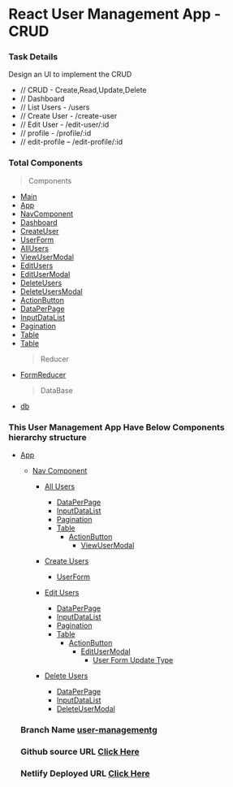 # React User Management App - CRUD

### Task Details

Design an UI to implement the CRUD

- // CRUD - Create,Read,Update,Delete
- // Dashboard
- // List Users - /users
- // Create User - /create-user
- // Edit User - /edit-user/:id
- // profile - /profile/:id
- // edit-profile – /edit-profile/:id

### Total Components

> Components

- [Main](./src/main.jsx)
- [App](./src/App.jsx)
- [NavComponent](./src/components/NavComponent.jsx)
- [Dashboard](./src/components/Dashboard.jsx)
- [CreateUser](./src/components/CreateUser.jsx)
- [UserForm](./src/components/UserForm.jsx)
- [AllUsers](./src/components/AllUsers.jsx)
- [ViewUserModal](./src/components/ViewUserModal.jsx)
- [EditUsers](./src/components/EditUsers.jsx)
- [EditUserModal](./src/components/EditUserModal.jsx)
- [DeleteUsers](./src/components/DeleteUsers.jsx)
- [DeleteUsersModal](./src/components/DeleteUsersModal.jsx)
- [ActionButton](./src/components/ActionButton.jsx)
- [DataPerPage](./src/components/DataPerPage.jsx)
- [InputDataList](./src/components/InputDataList.jsx)
- [Pagination](./src/components/Pagination.jsx)
- [Table](./src/components/Table.jsx)
- [Table](./src/components/)
  > Reducer
- [FormReducer](./src/reducers/FormReducer.jsx)
  > DataBase
- [db](./db.json)

### This User Management App Have Below Components hierarchy structure

- [App](./src/App.jsx)

  - [Nav Component](./src/components/NavComponent.jsx)

    - [All Users](./src//components/AllUsers.jsx)

      - [DataPerPage](./src//components/DataPerPage.jsx)
      - [InputDataList](./src//components/InputDataList.jsx)
      - [Pagination](./src//components/Pagination.jsx)
      - [Table](./src/components/Table.jsx)
        - [ActionButton](./src//components/ActionButton.jsx)
          - [ViewUserModal](./src/components/ViewUserModal.jsx)

    - [Create Users](./src//components/CreateUser.jsx)
      - [UserForm](./src/components/UserForm.jsx)
    - [Edit Users](./src//components/EditUsers.jsx)
      - [DataPerPage](./src//components/DataPerPage.jsx)
      - [InputDataList](./src//components/InputDataList.jsx)
      - [Pagination](./src//components/Pagination.jsx)
      - [Table](./src/components/Table.jsx)
        - [ActionButton](./src//components/ActionButton.jsx)
          - [EditUserModal](./src/components/EditUserModal.jsx)
            - [User Form Update Type](./src/components/UserForm.jsx)
    - [Delete Users](./src//components/DeleteUsers.jsx)
      - [DataPerPage](./src//components/DataPerPage.jsx)
      - [InputDataList](./src//components/InputDataList.jsx)
      - [DeleteUserModal](./src/components/DeleteUsersModal.jsx)

  ### Branch Name [user-managementg](https://github.com/LoordhuJeyakumar/React-App/tree/sb-admin)

  ### Github source URL [Click Here](https://github.com/LoordhuJeyakumar/React-App/tree/sb-admin/src)

  ### Netlify Deployed URL [Click Here](https://sb-admin-dashboard-task.netlify.app/)
